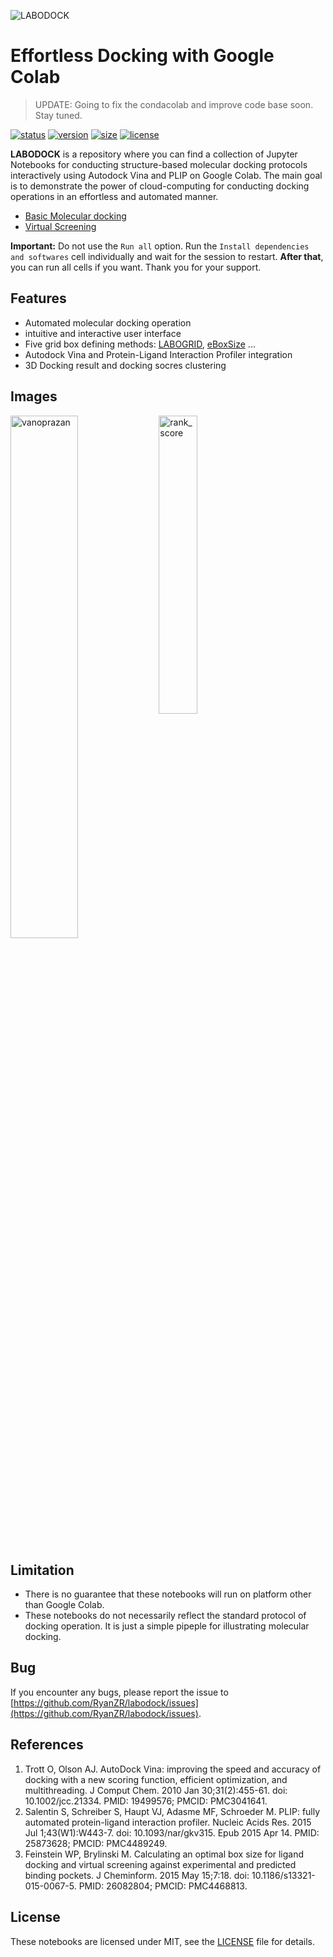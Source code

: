 ![LABODOCK](https://github.com/RyanZR/labodock/blob/main/res/labodock_banner.jpg)

# Effortless Docking with Google Colab
> UPDATE: Going to fix the condacolab and improve code base soon. Stay tuned. 

[![status](https://img.shields.io/badge/status-unstable-red)](https://github.com/RyanZR/labodock)
[![version](https://img.shields.io/badge/version-1.2.0-blue)](https://github.com/RyanZR/labodock/tree/main/notebooks)
[![size](https://img.shields.io/github/repo-size/RyanZR/labodock)](https://github.com/RyanZR/labodock)
[![license](https://img.shields.io/badge/license-MIT-informational)](https://github.com/RyanZR/labodock/blob/main/LICENSE)


**LABODOCK** is a repository where you can find a collection of Jupyter Notebooks for conducting structure-based molecular docking protocols interactively using Autodock Vina and PLIP on Google Colab. The main goal is to demonstrate the power of cloud-computing for conducting docking operations in an effortless and automated manner.

+ [Basic Molecular docking](https://github.com/RyanZR/labodock/blob/main/notebooks/basic_molecular_docking.ipynb)
+ [Virtual Screening](https://github.com/RyanZR/labodock/blob/main/notebooks/virtual_screening.ipynb) 

**Important:** Do not use the `Run all` option. Run the `Install dependencies and softwares` cell individually and wait for the session to restart. **After that**, you can run all cells if you want. Thank you for your support. 


## Features
+ Automated molecular docking operation 
+ intuitive and interactive user interface
+ Five grid box defining methods: [LABOGRID](https://github.com/RyanZR/labogrid), [eBoxSize](https://github.com/michal-brylinski/eboxsize) ...
+ Autodock Vina and Protein-Ligand Interaction Profiler integration
+ 3D Docking result and docking socres clustering


## Images
<div>
  <img align="top" src="https://github.com/RyanZR/labodock/blob/main/res/5YLU_vanoprazan_interaction.jpg" alt="vanoprazan" width="46.3%">
  <img align="top" src="https://github.com/RyanZR/labodock/blob/main/res/rank_score.jpg" alt="rank_score" width="35%">
</div>


## Limitation
+ There is no guarantee that these notebooks will run on platform other than Google Colab.
+ These notebooks do not necessarily reflect the standard protocol of docking operation. It is just a simple pipeple for illustrating molecular docking. 


## Bug
If you encounter any bugs, please report the issue to [https://github.com/RyanZR/labodock/issues](https://github.com/RyanZR/labodock/issues).


## References
1. Trott O, Olson AJ. AutoDock Vina: improving the speed and accuracy of docking with a new scoring function, efficient optimization, and multithreading. J Comput Chem. 2010 Jan 30;31(2):455-61. doi: 10.1002/jcc.21334. PMID: 19499576; PMCID: PMC3041641.
2. Salentin S, Schreiber S, Haupt VJ, Adasme MF, Schroeder M. PLIP: fully automated protein-ligand interaction profiler. Nucleic Acids Res. 2015 Jul 1;43(W1):W443-7. doi: 10.1093/nar/gkv315. Epub 2015 Apr 14. PMID: 25873628; PMCID: PMC4489249.
3. Feinstein WP, Brylinski M. Calculating an optimal box size for ligand docking and virtual screening against experimental and predicted binding pockets. J Cheminform. 2015 May 15;7:18. doi: 10.1186/s13321-015-0067-5. PMID: 26082804; PMCID: PMC4468813.


## License
These notebooks are licensed under MIT, see the [LICENSE](https://github.com/RyanZR/labodock/blob/main/LICENSE) file for details.
